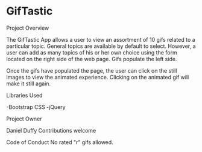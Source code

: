 # GifTastic

Project Overview

The GifTastic App allows a user to view an assortment of 10 gifs related to a particular topic. General topics are available by default to select. However, a user can add as many topics of his or her own choice using the form located on the right side of the web page. Gifs populate the left side. 

Once the gifs have populated the page, the user can click on the still images to view the animated experience. Clicking on the animated gif will make it still again. 

Libraries Used

-Bootstrap CSS
-jQuery

Project Owner 

Daniel Duffy
Contributions welcome

Code of Conduct
No rated "r" gifs allowed. 
